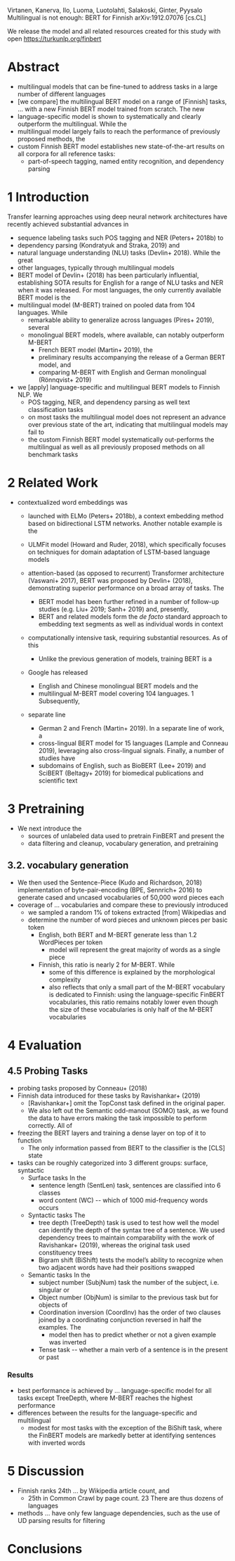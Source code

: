 Virtanen, Kanerva, Ilo, Luoma, Luotolahti, Salakoski, Ginter, Pyysalo
Multilingual is not enough: BERT for Finnish
arXiv:1912.07076 [cs.CL]

We release the model and all related resources created for this study with open
https://turkunlp.org/finbert

# Abstract

* multilingual models that can be
  fine-tuned to address tasks in a large number of different languages
* [we compare] the multilingual BERT model on a range of [Finnish] tasks,
  ... with a new Finnish BERT model trained from scratch. The new
* language-specific model is shown to systematically and clearly outperform
  the multilingual.  While the
* multilingual model largely fails to reach the performance of previously
  proposed methods, the
* custom Finnish BERT model establishes new state-of-the-art results on all
  corpora for all reference tasks:
  * part-of-speech tagging, named entity recognition, and dependency parsing

# 1 Introduction

Transfer learning approaches using deep neural network architectures have
recently achieved substantial advances in
  * sequence labeling tasks such POS tagging and NER (Peters+ 2018b) to
  * dependency parsing (Kondratyuk and Straka, 2019) and
  * natural language understanding (NLU) tasks (Devlin+ 2018). While the great
* other languages, typically through multilingual models
* BERT model of Devlin+ (2018) has been particularly influential, establishing
  SOTA results for English for a range of NLU tasks and NER when it was
  released. For most languages, the only currently available BERT model is the
* multilingual model (M-BERT) trained on pooled data from 104 languages.  While
  * remarkable ability to generalize across languages (Pires+ 2019), several
  * monolingual BERT models, where available, can notably outperform M-BERT
    * French BERT model (Martin+ 2019), the
    * preliminary results accompanying the release of a German BERT model, and
    * comparing M-BERT with English and German monolingual (Rönnqvist+ 2019)
* we [apply] language-specific and multilingual BERT models to Finnish NLP. We
  * POS tagging, NER, and dependency parsing as well text classification tasks
  * on most tasks the multilingual model does not represent an advance over
    previous state of the art, indicating that multilingual models may fail to
  * the custom Finnish BERT model systematically out-performs the multilingual
    as well as all previously proposed methods on all benchmark tasks

# 2 Related Work

* contextualized word embeddings was
  * launched with ELMo (Peters+ 2018b), a context embedding method based on
    bidirectional LSTM networks.  Another notable example is the
  * ULMFit model (Howard and Ruder, 2018), which specifically focuses on
    techniques for domain adaptation of LSTM-based language models
  * attention-based (as opposed to recurrent) Transformer architecture
    (Vaswani+ 2017), BERT was proposed by Devlin+ (2018), demonstrating
    superior performance on a broad array of tasks.  The
    * BERT model has been further refined in a number of follow-up studies
      (e.g.  Liu+ 2019; Sanh+ 2019) and, presently,
    * BERT and related models form the _de facto_ standard approach to
      embedding text segments as well as individual words in context

  * computationally intensive task, requiring substantial resources. As of this
    * Unlike the previous generation of models, training BERT is a
  * Google has released
    * English and Chinese monolingual BERT models and the
    * multilingual M-BERT model covering 104 languages. 1 Subsequently,
  * separate line
    * German 2 and French (Martin+ 2019). In a separate line of work, a
    * cross-lingual BERT model for 15 languages (Lample and Conneau 2019),
      leveraging also cross-lingual signals. Finally, a number of studies have
    * subdomains of English, such as BioBERT (Lee+ 2019) and SciBERT (Beltagy+
      2019) for biomedical publications and scientific text

# 3 Pretraining

* We next introduce the
  * sources of unlabeled data used to pretrain FinBERT and present the
  * data filtering and cleanup, vocabulary generation, and pretraining

## 3.2. vocabulary generation

* We then used the Sentence-Piece (Kudo and Richardson, 2018) implementation
  of byte-pair-encoding (BPE, Sennrich+ 2016) to generate cased and
  uncased vocabularies of 50,000 word pieces each
* coverage of ... vocabularies and compare these to previously introduced
  * we sampled a random 1% of tokens extracted [from] Wikipedias and
  * determine the number of word pieces and unknown pieces per basic token
    * English, both BERT and M-BERT generate less than 1.2 WordPieces per token
      * model will represent the great majority of words as a single piece
    * Finnish, this ratio is nearly 2 for M-BERT. While
      * some of this difference is explained by the morphological complexity
      * also reflects that only a small part of the M-BERT vocabulary is
        dedicated to Finnish:
        using the language-specific FinBERT vocabularies, this ratio remains
        notably lower even though the size of these vocabularies is only half
        of the M-BERT vocabularies

# 4 Evaluation

## 4.5 Probing Tasks

* probing tasks proposed by Conneau+ (2018)
* Finnish data introduced for these tasks by Ravishankar+ (2019)
  * [Ravishankar+] omit the TopConst task defined in the original paper. 
  * We also left out the Semantic odd-manout (SOMO) task, as we found the 
    data to have errors making the task impossible to perform correctly. All of
* freezing the BERT layers and training a dense layer on top of it to function
  * The only information passed from BERT to the classifier is the [CLS] state
* tasks can be roughly categorized into 3 different groups: surface, syntactic
  * Surface tasks In the
    * sentence length (SentLen) task, sentences are classified into 6 classes
    * word content (WC) -- which of 1000 mid-frequency words occurs
  * Syntactic tasks The
    * tree depth (TreeDepth) task is used to test how well the model can
      identify the depth of the syntax tree of a sentence. We used dependency
      trees to maintain comparability with the work of Ravishankar+ (2019),
      whereas the original task used constituency trees
    * Bigram shift (BiShift) tests the model’s ability to 
      recognize when two adjacent words have had their positions swapped
  * Semantic tasks In the
    * subject number (SubjNum) task the number of the subject, i.e. singular or
    * Object number (ObjNum) is similar to the previous task but for objects of
    * Coordination inversion (CoordInv) has the order of two clauses joined by
      a coordinating conjunction reversed in half the examples. The
      * model then has to predict whether or not a given example was inverted
    * Tense task -- whether a main verb of a sentence is in the present or past

### Results

* best performance is achieved by ... language-specific model for all tasks
  except TreeDepth, where M-BERT reaches the highest performance
* differences between the results for the language-specific and multilingual
  * modest for most tasks 
    with the exception of the BiShift task, where the FinBERT models are 
    markedly better at identifying sentences with inverted words

# 5 Discussion

* Finnish ranks 24th ... by Wikipedia article count, and
  * 25th in Common Crawl by page count. 23 There are thus dozens of languages
* methods ... have only few language dependencies, such as the 
  use of UD parsing results for filtering

# Conclusions

